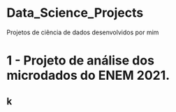 # Data_Science_Projects
Projetos de ciência de dados desenvolvidos por mim

# 1 - Projeto de análise dos microdados do ENEM 2021.
## k
